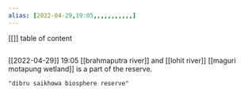 ```yaml
---
alias: [2022-04-29,19:05,,,,,,,,,,,]
---
```

[[]]
table of content
```toc
```

[[2022-04-29]] 19:05
[[brahmaputra river]] and [[lohit river]]
[[maguri motapung wetland]] is a part of the reserve.
```query
"dibru saikhowa biosphere reserve"
```